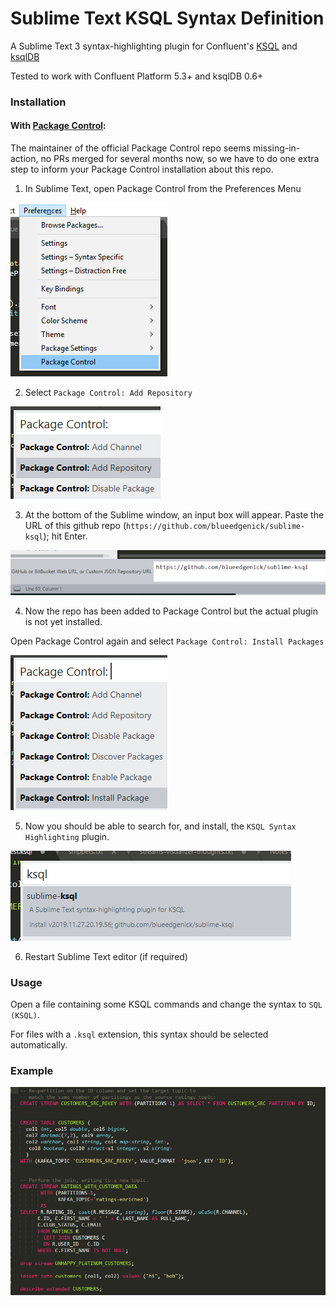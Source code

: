 Sublime Text KSQL Syntax Definition
===================================

A Sublime Text 3 syntax-highlighting plugin for Confluent's [KSQL](https://www.confluent.io/product/ksql) and [ksqlDB](https://ksqldb.io/)

Tested to work with Confluent Platform 5.3+ and ksqlDB 0.6+

### Installation

#### With [Package Control](http://wbond.net/sublime_packages/package_control):

The maintainer of the official Package Control repo seems missing-in-action, no PRs merged for several months now, so we have to do one extra step to inform your Package Control installation about this repo.

1. In Sublime Text, open Package Control from the Preferences Menu

![screenshot](screen_package_control.png)

2. Select `Package Control: Add Repository`

![screenshot](screen_add_repo.png)

3. At the bottom of the Sublime window, an input box will appear. Paste the URL of this github repo (`https://github.com/blueedgenick/sublime-ksql`); hit Enter.

![screenshot](screen_add_repo_text.png)

4. Now the repo has been added to Package Control but the actual plugin is not yet installed.

Open Package Control again and select `Package Control: Install Packages`

![screenshot](screen_install_package.png)

5. Now you should be able to search for, and install, the `KSQL Syntax Highlighting` plugin.

![screenshot](screen_search_package.png)

6. Restart Sublime Text editor (if required)


### Usage

Open a file containing some KSQL commands and change the syntax to `SQL (KSQL)`.

For files with a `.ksql` extension, this syntax should be selected automatically.


### Example

![screenshot](screenshot.png)
